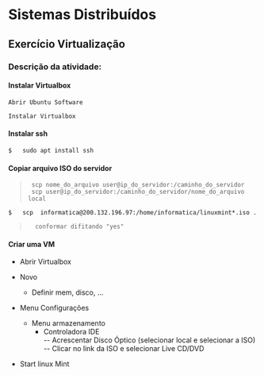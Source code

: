 # Sistemas Distribuídos

## Exercício Virtualização 



### Descrição da atividade:


#### Instalar Virtualbox

	Abrir Ubuntu Software

	Instalar Virtualbox


#### Instalar ssh 


	$ 	sudo apt install ssh




#### Copiar arquivo ISO do servidor

>      scp nome_do_arquivo user@ip_do_servidor:/caminho_do_servidor  
>      scp user@ip_do_servidor:/caminho_do_servidor/nome_do_arquivo local  

	$ 	scp  informatica@200.132.196.97:/home/informatica/linuxmint*.iso .   

> 		conformar difitando "yes"



#### Criar uma VM 

- Abrir Virtualbox  

- Novo
	- Definir mem, disco, ...

- Menu Configurações
	- Menu armazenamento
		- Controladora IDE  
			-- Acrescentar Disco Óptico (selecionar local e selecionar a ISO)	  
			-- Clicar no link da ISO e selecionar Live CD/DVD  

- Start linux Mint   


